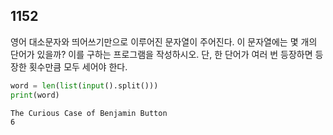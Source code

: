 ## 1152

영어 대소문자와 띄어쓰기만으로 이루어진 문자열이 주어진다. 이 문자열에는 몇 개의 단어가 있을까? 이를 구하는 프로그램을 작성하시오. 단, 한 단어가 여러 번 등장하면 등장한 횟수만큼 모두 세어야 한다.

```python
word = len(list(input().split()))
print(word)
```

```
The Curious Case of Benjamin Button
6
```